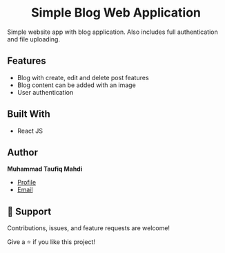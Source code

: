 <h1 align="center">Simple Blog Web Application</h1>

<p>
Simple website app with blog application. Also includes full authentication and file uploading.

</p>

## Features

* Blog with create, edit and delete post features
* Blog content can be added with an image
* User authentication

## Built With

- React JS

## Author

**Muhammad Taufiq Mahdi**

- [Profile](https://www.linkedin.com/in/mtaufiqmahdi/ "Muhammad Taufiq Mahdi")
- [Email](mailto:mtaufiqmahdi@yahoo.co.id?subject=Hi "Hi!")

## 🤝 Support

Contributions, issues, and feature requests are welcome!

Give a ⭐️ if you like this project!
